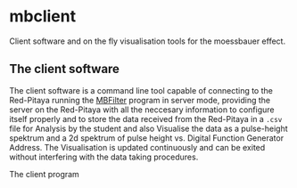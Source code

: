 # mbclient
Client software and on the fly visualisation tools for the moessbauer effect.

## The client software
The client software is a command line tool capable of connecting to the Red-Pitaya running the [MBFilter](https://github.com/phylex/MBFilter)
program in server mode, providing the server on the Red-Pitaya with all the neccesary information to configure itself properly and to store the data
received from the Red-Pitaya in a `.csv` file for Analysis by the student and also Visualise the data as a pulse-height spektrum and a 2d spektrum of
pulse height vs. Digital Function Generator Address. The Visualisation is updated continuously and can be exited without interfering with the data
taking procedures.

The client program
